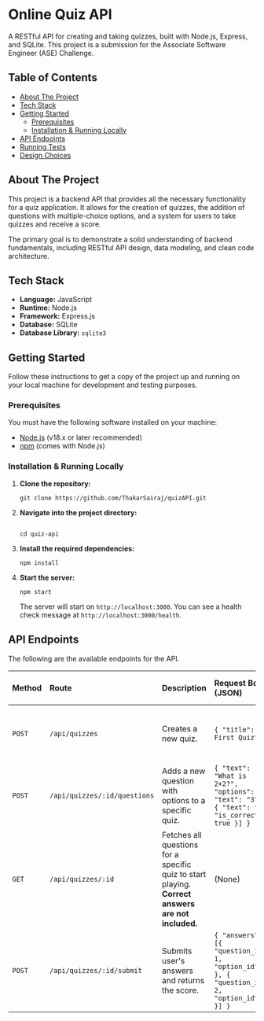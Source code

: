 # Online Quiz API

A RESTful API for creating and taking quizzes, built with Node.js, Express, and SQLite. This project is a submission for the Associate Software Engineer (ASE) Challenge.

## Table of Contents

- [About The Project](#about-the-project)
- [Tech Stack](#tech-stack)
- [Getting Started](#getting-started)
  - [Prerequisites](#prerequisites)
  - [Installation & Running Locally](#installation--running-locally)
- [API Endpoints](#api-endpoints)
- [Running Tests](#running-tests)
- [Design Choices](#design-choices)

## About The Project

This project is a backend API that provides all the necessary functionality for a quiz application. It allows for the creation of quizzes, the addition of questions with multiple-choice options, and a system for users to take quizzes and receive a score.

The primary goal is to demonstrate a solid understanding of backend fundamentals, including RESTful API design, data modeling, and clean code architecture.

## Tech Stack

- **Language:** JavaScript
- **Runtime:** Node.js
- **Framework:** Express.js
- **Database:** SQLite
- **Database Library:** `sqlite3`

## Getting Started

Follow these instructions to get a copy of the project up and running on your local machine for development and testing purposes.

### Prerequisites

You must have the following software installed on your machine:
- [Node.js](https://nodejs.org/) (v18.x or later recommended)
- [npm](https://www.npmjs.com/) (comes with Node.js)

### Installation & Running Locally

1.  **Clone the repository:**
    ```
    git clone https://github.com/ThakarSairaj/quizAPI.git
    ```
2.  **Navigate into the project directory:**
    ```

    cd quiz-api
    ```
3.  **Install the required dependencies:**
    ```
    npm install
    ```
4.  **Start the server:**
    ```
    npm start
    ```
    The server will start on `http://localhost:3000`. You can see a health check message at `http://localhost:3000/health`.

## API Endpoints

The following are the available endpoints for the API.

| Method | Route                       | Description                                      | Request Body (JSON)                                                                  | Success Response (201)                                              |
| :----- | :-------------------------- | :----------------------------------------------- | :----------------------------------------------------------------------------------- | :------------------------------------------------------------------ |
| `POST` | `/api/quizzes`              | Creates a new quiz.                              | `{ "title": "My First Quiz" }`                                                       | `{ "message": "Quiz created...", "data": { "id": 1, "title": "..." } }` |
| `POST` | `/api/quizzes/:id/questions` | Adds a new question with options to a specific quiz. | `{ "text": "What is 2+2?", "options": [{ "text": "3" }, { "text": "4", "is_correct": true }] }` | `{ "message": "Question added...", "data": { "id": 1, "text": "..." } }` |
| `GET`  | `/api/quizzes/:id`          | Fetches all questions for a specific quiz to start playing. **Correct answers are not included.** | (None)                                                                               | `{ "data": [{ "id": 1, "text": "...", "options": [...] }] }`         |
| `POST` | `/api/quizzes/:id/submit`   | Submits user's answers and returns the score.    | `{ "answers": [{ "question_id": 1, "option_id": 2 }, { "question_id": 2, "option_id": 5 }] }` | `{ "score": 1, "total": 2 }`                                        |

